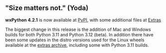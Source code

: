 <!--
.. title: wxPython 4.2.1 Released
.. slug: 2023-06-07-wxpython-411-release
.. date: 2023-06-07
.. tags: Development, Release, Phoenix
.. category: News
.. link:
.. description:
.. type: text
-->


## "Size matters not." (Yoda)

**wxPython 4.2.1**  is now available at [PyPI](https://pypi.org/project/wxPython/4.2.1), with some additional files at [Extras](https://extras.wxpython.org/wxPython4/extras/)

The biggest change in this release is the addition of Mac and Windows builds for both Python 3.11 and Python 3.12 (beta). In addition there have been some updates in the distro versions used for the Linux wheels available at the [extras archive](https://extras.wxpython.org/wxPython4/extras/linux), including some with Python 3.11 builds.


